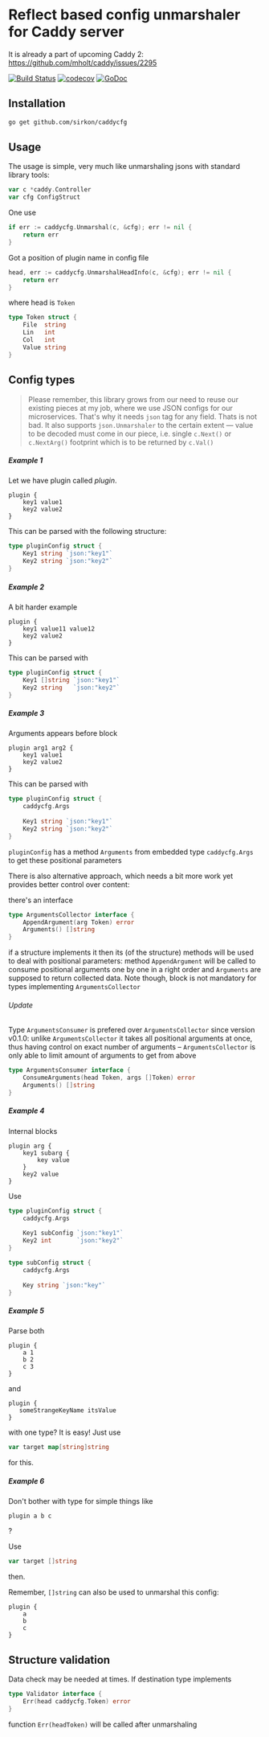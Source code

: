 # Reflect based config unmarshaler for Caddy server

It is already a part of upcoming Caddy 2: https://github.com/mholt/caddy/issues/2295

[![Build Status](https://travis-ci.org/sirkon/caddycfg.svg?branch=master)](https://travis-ci.org/sirkon/caddycfg) [![codecov](https://codecov.io/gh/sirkon/caddycfg/branch/master/graph/badge.svg)](https://codecov.io/gh/sirkon/caddycfg) [![GoDoc](https://godoc.org/github.com/sirkon/caddycfg?status.svg)](https://godoc.org/github.com/sirkon/caddycfg) 

## Installation

```bash
go get github.com/sirkon/caddycfg
``` 

## Usage

The usage is simple, very much like unmarshaling jsons with standard library tools:

```go
var c *caddy.Controller
var cfg ConfigStruct
```

One use
```go
if err := caddycfg.Unmarshal(c, &cfg); err != nil {
    return err
}
```

Got a position of plugin name in config file
```go
head, err := caddycfg.UnmarshalHeadInfo(c, &cfg); err != nil {
    return err
}
```
where head is `Token`
```go
type Token struct {
    File  string
    Lin   int
    Col   int
    Value string
}
```

## Config types

> Please remember, this library grows from our need to reuse our existing pieces at my job, where we use JSON configs for our microservices. That's why it needs `json` tag for any field. Thats is not bad. It also supports `json.Unmarshaler` to the certain extent — value to be decoded must come in our piece, i.e. single `c.Next()` or `c.NextArg()` footprint which is to be returned by `c.Val()`


##### Example 1

Let we have plugin called _plugin_.
 
```
plugin {
    key1 value1
    key2 value2
}
```

This can be parsed with the following structure: 

```go
type pluginConfig struct {
	Key1 string `json:"key1"`
	Key2 string `json:"key2"`
} 
```


##### Example 2


A bit harder example

```
plugin {
    key1 value11 value12
    key2 value2
}
```

This can be parsed with

```go
type pluginConfig struct {
	Key1 []string `json:"key1"`
	Key2 string   `json:"key2"`
}
```


##### Example 3

Arguments appears before block

```
plugin arg1 arg2 {
    key1 value1
    key2 value2
}
```

This can be parsed with

```go
type pluginConfig struct {
	caddycfg.Args
	
	Key1 string `json:"key1"`
	Key2 string `json:"key2"`
}
```

`pluginConfig` has a method `Arguments` from embedded type `caddycfg.Args` to get these positional parameters

There is also alternative approach, which needs a bit more work yet provides better control over content: 

there's an interface 

```go
type ArgumentsCollector interface {
    AppendArgument(arg Token) error
    Arguments() []string	
}
```

if a structure implements it then its (of the structure) methods will be used to deal with positional parameters:
method `AppendArgument` will be called to consume positional arguments one by one in a right order and `Arguments`
are supposed to return collected data. 
Note though, block is not mandatory for types implementing `ArgumentsCollector`

###### Update

Type `ArgumentsConsumer` is prefered over `ArgumentsCollector` since version v0.1.0: unlike `ArgumentsCollector` it 
takes all positional arguments at once, thus having control on exact number of arguments – `ArgumentsCollector` is only
able to limit amount of arguments to get from above

```go
type ArgumentsConsumer interface {
    ConsumeArguments(head Token, args []Token) error
    Arguments() []string
}
```  

##### Example 4

Internal blocks

```
plugin arg {
    key1 subarg {
        key value
    }
    key2 value
}
```

Use

```go
type pluginConfig struct {
    caddycfg.Args
    
    Key1 subConfig `json:"key1"`
    Key2 int       `json:"key2"`
}

type subConfig struct {
    caddycfg.Args
    
    Key string `json:"key"`
}
```

##### Example 5

Parse both

```
plugin {
    a 1
    b 2
    c 3
}
```

and

```
plugin {
   someStrangeKeyName itsValue
}
```

with one type? It is easy! Just use

```go
var target map[string]string
```

for this.

##### Example 6

Don't bother with type for simple things like

```
plugin a b c
```
?

Use

```go
var target []string
```

then.

Remember, `[]string` can also be used to unmarshal this config:


```
plugin {
    a
    b
    c
}
```

## Structure validation

Data check may be needed at times. If destination type implements 

```go
type Validator interface {
	Err(head caddycfg.Token) error
}
```

function `Err(headToken)` will be called after unmarshaling 
